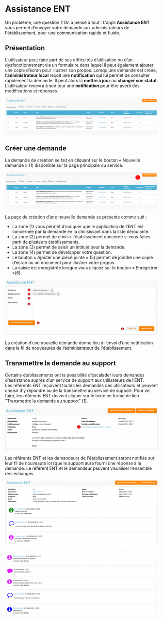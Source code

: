 # Assistance ENT

Un problème, une question ? On a pensé à tout ! L’appli **Assistance ENT** vous permet d’envoyer votre demande aux administrateurs de l'établissement, pour une communication rapide et fluide.

## Présentation

L’utilisateur peut faire part de ses difficultés d’utilisation ou d’un dysfonctionnement via un formulaire dans lequel il peut également ajouter une copie d’écran pour illustrer son propos. Lorsqu’une demande est créée, l’**administrateur local** reçoit une **notification** qui lui permet de consulter rapidement la demande. Il peut alors la **mettre à jour** ou **changer son statut**. L’utilisateur recevra à son tour une **notification** pour être averti des modifications et réponses.

![](.gitbook/assets/aide_1-1024x248.png)

## Créer une demande

La demande de création se fait en cliquant sur le bouton « Nouvelle demande » \(1\) disponible sur la page principale du service.

![](.gitbook/assets/aide_2-1024x248.png)

La page de création d’une nouvelle demande se présente comme suit :

* La zone \(1\) vous permet d’indiquer quelle application de l’ENT est concernée par la demande en la choisissant dans la liste déroulante.
* La zone \(2\) permet de choisir l'établissement concerné si vous faites parti de plusieurs établissements.
* La zone \(3\) permet de saisir un intitulé pour la demande.
* La zone \(4\) permet de développer votre question.
* Le bouton « Ajouter une pièce jointe » \(5\) permet de joindre une copie d’écran ou un document pour illustrer votre propos.
* La saisie est enregistrée lorsque vous cliquez sur le bouton « Enregistrer »\(6\).

![](.gitbook/assets/4-assistance-ent-1024x370.png)

La création d’une nouvelle demande donne lieu à l’envoi d’une notification dans le fil de nouveautés de l’administrateur de l'établissement.

## Transmettre la demande au support

Certains établissements ont la possibilité d’escalader leurs demandes d’assistance auprès d’un service de support aux utilisateurs de l’ENT.  
Les référents ENT reçoivent toutes les demandes des utilisateurs et peuvent choisir d’y répondre ou de la transmettre au service de support. Pour ce faire, les référents ENT doivent cliquer sur le texte en forme de lien "Transmettre la demande au support" \(1\).

![](.gitbook/assets/6-assistance-ent-1024x286.png)

Les référents ENT et les demandeurs de l'établissement seront notifiés sur leur fil de nouveauté lorsque le support aura fourni une réponse à la demande. Le référent ENT et le demandeur peuvent visualiser l’ensemble des échanges.

![](.gitbook/assets/aide_3-1024x455.png)

![](.gitbook/assets/aide_4-1024x432.png)

